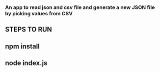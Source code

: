 ### An app to read json and csv file and generate a new JSON file by picking values from CSV ###


## STEPS TO RUN ##
## npm install ##
## node index.js ##
